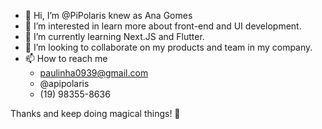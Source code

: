 - 👋 Hi, I’m @PiPolaris knew as Ana Gomes
- 👀 I’m interested in learn more about front-end and UI development.
- 🌱 I’m currently learning Next.JS and Flutter.
- 💞️ I’m looking to collaborate on my products and team in my company.
- 📫 How to reach me 
  - paulinha0939@gmail.com
  - @apipolaris
  - (19) 98355-8636
  
Thanks and keep doing magical things! 🦄

<!---
PiPolaris/PiPolaris is a ✨ special ✨ repository because its `README.md` (this file) appears on your GitHub profile.
You can click the Preview link to take a look at your changes.
--->
